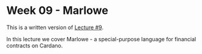 Week 09 - Marlowe
=================


This is a written version of [Lecture
\#9](https://youtu.be/-RpCqHuxfQQ).

In this lecture we cover Marlowe - a special-purpose language for
financial contracts on Cardano.